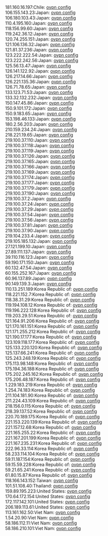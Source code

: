 181.160.16.197:Chile: [ovpn config](vpn/181_160_16_197.ovpn)  
106.155.143.23:Japan: [ovpn config](vpn/106_155_143_23.ovpn)  
106.180.103.43:Japan: [ovpn config](vpn/106_180_103_43.ovpn)  
110.4.195.160:Japan: [ovpn config](vpn/110_4_195_160.ovpn)  
118.156.99.60:Japan: [ovpn config](vpn/118_156_99_60.ovpn)  
119.242.36.12:Japan: [ovpn config](vpn/119_242_36_12.ovpn)  
120.74.255.151:Japan: [ovpn config](vpn/120_74_255_151.ovpn)  
121.106.136.32:Japan: [ovpn config](vpn/121_106_136_32.ovpn)  
121.81.37.236:Japan: [ovpn config](vpn/121_81_37_236.ovpn)  
123.222.222.54:Japan: [ovpn config](vpn/123_222_222_54.ovpn)  
123.222.242.56:Japan: [ovpn config](vpn/123_222_242_56.ovpn)  
125.56.13.47:Japan: [ovpn config](vpn/125_56_13_47.ovpn)  
126.141.122.92:Japan: [ovpn config](vpn/126_141_122_92.ovpn)  
126.217.14.66:Japan: [ovpn config](vpn/126_217_14_66.ovpn)  
126.221.135.36:Japan: [ovpn config](vpn/126_221_135_36.ovpn)  
126.71.78.65:Japan: [ovpn config](vpn/126_71_78_65.ovpn)  
133.123.71.53:Japan: [ovpn config](vpn/133_123_71_53.ovpn)  
133.32.132.232:Japan: [ovpn config](vpn/133_32_132_232.ovpn)  
150.147.45.86:Japan: [ovpn config](vpn/150_147_45_86.ovpn)  
150.9.101.172:Japan: [ovpn config](vpn/150_9_101_172.ovpn)  
150.9.183.65:Japan: [ovpn config](vpn/150_9_183_65.ovpn)  
153.198.46.133:Japan: [ovpn config](vpn/153_198_46_133.ovpn)  
180.2.56.203:Japan: [ovpn config](vpn/180_2_56_203.ovpn)  
210.159.234.24:Japan: [ovpn config](vpn/210_159_234_24.ovpn)  
218.221.19.65:Japan: [ovpn config](vpn/218_221_19_65.ovpn)  
219.100.37.110:Japan: [ovpn config](vpn/219_100_37_110.ovpn)  
219.100.37.118:Japan: [ovpn config](vpn/219_100_37_118.ovpn)  
219.100.37.119:Japan: [ovpn config](vpn/219_100_37_119.ovpn)  
219.100.37.126:Japan: [ovpn config](vpn/219_100_37_126.ovpn)  
219.100.37.165:Japan: [ovpn config](vpn/219_100_37_165.ovpn)  
219.100.37.166:Japan: [ovpn config](vpn/219_100_37_166.ovpn)  
219.100.37.169:Japan: [ovpn config](vpn/219_100_37_169.ovpn)  
219.100.37.174:Japan: [ovpn config](vpn/219_100_37_174.ovpn)  
219.100.37.177:Japan: [ovpn config](vpn/219_100_37_177.ovpn)  
219.100.37.179:Japan: [ovpn config](vpn/219_100_37_179.ovpn)  
219.100.37.190:Japan: [ovpn config](vpn/219_100_37_190.ovpn)  
219.100.37.2:Japan: [ovpn config](vpn/219_100_37_2.ovpn)  
219.100.37.24:Japan: [ovpn config](vpn/219_100_37_24.ovpn)  
219.100.37.29:Japan: [ovpn config](vpn/219_100_37_29.ovpn)  
219.100.37.54:Japan: [ovpn config](vpn/219_100_37_54.ovpn)  
219.100.37.56:Japan: [ovpn config](vpn/219_100_37_56.ovpn)  
219.100.37.81:Japan: [ovpn config](vpn/219_100_37_81.ovpn)  
219.100.37.90:Japan: [ovpn config](vpn/219_100_37_90.ovpn)  
219.104.233.4:Japan: [ovpn config](vpn/219_104_233_4.ovpn)  
219.105.185.132:Japan: [ovpn config](vpn/219_105_185_132.ovpn)  
27.121.199.10:Japan: [ovpn config](vpn/27_121_199_10.ovpn)  
27.89.111.137:Japan: [ovpn config](vpn/27_89_111_137.ovpn)  
39.110.116.123:Japan: [ovpn config](vpn/39_110_116_123.ovpn)  
59.190.171.150:Japan: [ovpn config](vpn/59_190_171_150.ovpn)  
60.132.47.54:Japan: [ovpn config](vpn/60_132_47_54.ovpn)  
60.155.252.167:Japan: [ovpn config](vpn/60_155_252_167.ovpn)  
60.96.137.89:Japan: [ovpn config](vpn/60_96_137_89.ovpn)  
90.149.139.3:Japan: [ovpn config](vpn/90_149_139_3.ovpn)  
110.13.251.189:Korea Republic of: [ovpn config](vpn/110_13_251_189.ovpn)  
118.221.152.7:Korea Republic of: [ovpn config](vpn/118_221_152_7.ovpn)  
118.38.31.29:Korea Republic of: [ovpn config](vpn/118_38_31_29.ovpn)  
119.194.108.12:Korea Republic of: [ovpn config](vpn/119_194_108_12.ovpn)  
119.196.222.128:Korea Republic of: [ovpn config](vpn/119_196_222_128.ovpn)  
119.203.29.51:Korea Republic of: [ovpn config](vpn/119_203_29_51.ovpn)  
121.164.91.206:Korea Republic of: [ovpn config](vpn/121_164_91_206.ovpn)  
121.170.161.151:Korea Republic of: [ovpn config](vpn/121_170_161_151.ovpn)  
121.171.255.212:Korea Republic of: [ovpn config](vpn/121_171_255_212.ovpn)  
121.190.17.177:Korea Republic of: [ovpn config](vpn/121_190_17_177.ovpn)  
123.109.118.177:Korea Republic of: [ovpn config](vpn/123_109_118_177.ovpn)  
125.133.220.120:Korea Republic of: [ovpn config](vpn/125_133_220_120.ovpn)  
125.137.66.241:Korea Republic of: [ovpn config](vpn/125_137_66_241.ovpn)  
125.243.248.19:Korea Republic of: [ovpn config](vpn/125_243_248_19.ovpn)  
175.113.98.148:Korea Republic of: [ovpn config](vpn/175_113_98_148.ovpn)  
175.194.36.188:Korea Republic of: [ovpn config](vpn/175_194_36_188.ovpn)  
175.202.245.162:Korea Republic of: [ovpn config](vpn/175_202_245_162.ovpn)  
175.206.48.187:Korea Republic of: [ovpn config](vpn/175_206_48_187.ovpn)  
1.229.183.219:Korea Republic of: [ovpn config](vpn/1_229_183_219.ovpn)  
1.254.74.183:Korea Republic of: [ovpn config](vpn/1_254_74_183.ovpn)  
211.104.181.90:Korea Republic of: [ovpn config](vpn/211_104_181_90.ovpn)  
211.224.43.109:Korea Republic of: [ovpn config](vpn/211_224_43_109.ovpn)  
218.156.0.115:Korea Republic of: [ovpn config](vpn/218_156_0_115.ovpn)  
218.39.137.52:Korea Republic of: [ovpn config](vpn/218_39_137_52.ovpn)  
220.70.189.175:Korea Republic of: [ovpn config](vpn/220_70_189_175.ovpn)  
221.153.220.139:Korea Republic of: [ovpn config](vpn/221_153_220_139.ovpn)  
221.157.12.68:Korea Republic of: [ovpn config](vpn/221_157_12_68.ovpn)  
221.165.255.22:Korea Republic of: [ovpn config](vpn/221_165_255_22.ovpn)  
221.167.201.199:Korea Republic of: [ovpn config](vpn/221_167_201_199.ovpn)  
221.167.235.231:Korea Republic of: [ovpn config](vpn/221_167_235_231.ovpn)  
222.96.33.114:Korea Republic of: [ovpn config](vpn/222_96_33_114.ovpn)  
58.233.114.104:Korea Republic of: [ovpn config](vpn/58_233_114_104.ovpn)  
59.11.187.154:Korea Republic of: [ovpn config](vpn/59_11_187_154.ovpn)  
59.15.59.228:Korea Republic of: [ovpn config](vpn/59_15_59_228.ovpn)  
59.21.65.241:Korea Republic of: [ovpn config](vpn/59_21_65_241.ovpn)  
61.80.15.87:Korea Republic of: [ovpn config](vpn/61_80_15_87.ovpn)  
118.166.143.152:Taiwan: [ovpn config](vpn/118_166_143_152.ovpn)  
101.51.108.40:Thailand: [ovpn config](vpn/101_51_108_40.ovpn)  
159.89.195.223:United States: [ovpn config](vpn/159_89_195_223.ovpn)  
170.64.172.154:United States: [ovpn config](vpn/170_64_172_154.ovpn)  
172.117.142.101:United States: [ovpn config](vpn/172_117_142_101.ovpn)  
206.189.113.61:United States: [ovpn config](vpn/206_189_113_61.ovpn)  
113.161.162.50:Viet Nam: [ovpn config](vpn/113_161_162_50.ovpn)  
1.54.20.90:Viet Nam: [ovpn config](vpn/1_54_20_90.ovpn)  
58.186.112.11:Viet Nam: [ovpn config](vpn/58_186_112_11.ovpn)  
58.186.210.101:Viet Nam: [ovpn config](vpn/58_186_210_101.ovpn)  
